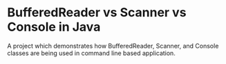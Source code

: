 # BufferedReader vs Scanner vs Console in Java
A project which demonstrates how BufferedReader, Scanner, and Console classes are being used in command line based application.
